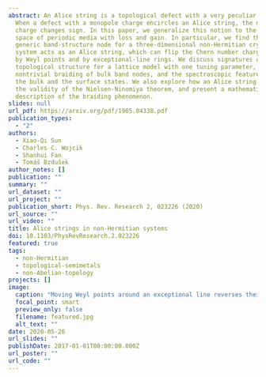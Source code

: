 ```yaml
---
abstract: An Alice string is a topological defect with a very peculiar feature.
  When a defect with a monopole charge encircles an Alice string, the monopole
  charge changes sign. In this paper, we generalize this notion to the momentum
  space of periodic media with loss and gain. In particular, we find that the
  generic band-structure node for a three-dimensional non-Hermitian crystalline
  system acts as an Alice string, which can flip the Chern number charge carried
  by Weyl points and by exceptional-line rings. We discuss signatures of this
  topological structure for a lattice model with one tuning parameter, including
  nontrivial braiding of bulk band nodes, and the spectroscopic features of both
  the bulk and the surface states. We also explore how an Alice string affects
  the validity of the Nielsen-Ninomiya theorem, and present a mathematical
  description of the braiding phenomenon.
slides: null
url_pdf: https://arxiv.org/pdf/1905.04338.pdf
publication_types:
  - "2"
authors:
  - Xiao-Qi Sun
  - Charles C. Wojcik
  - Shanhui Fan
  - Tomáš Bzdušek
author_notes: []
publication: ""
summary: ""
url_dataset: ""
url_project: ""
publication_short: Phys. Rev. Research 2, 023226 (2020)
url_source: ""
url_video: ""
title: Alice strings in non-Hermitian systems
doi: 10.1103/PhysRevResearch.2.023226
featured: true
tags:
  - non-Hermitian
  - topological-semimetals
  - non-Abelian-topology
projects: []
image:
  caption: "Moving Weyl points around an exceptional line reverses their chirality. (image credit: Xiao-Qi Sun)"
  focal_point: smart
  preview_only: false
  filename: featured.jpg
  alt_text: ""
date: 2020-05-26
url_slides: ""
publishDate: 2017-01-01T00:00:00.000Z
url_poster: ""
url_code: ""
---
```

